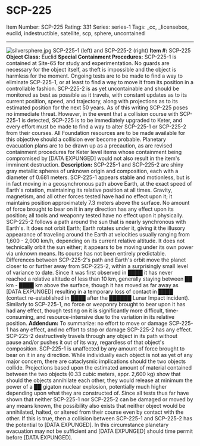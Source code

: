 # SCP-225
Item Number: SCP-225
Rating: 331
Series: series-1
Tags: _cc, _licensebox, euclid, indestructible, satellite, scp, sphere, uncontained

---

![silversphere.jpg](https://scp-wiki.wdfiles.com/local--files/scp-225/silversphere.jpg)
SCP-225-1 (left) and SCP-225-2 (right)
**Item #:** SCP-225
**Object Class:** Euclid
**Special Containment Procedures:** SCP-225-1 is contained at Site-65 for study and experimentation. No guards are necessary for the object itself, as theft is impossible and the object is harmless for the moment. Ongoing tests are to be made to find a way to eliminate SCP-225-1, or at least to find a way to move it from its position in a controllable fashion.
SCP-225-2 is as yet uncontainable and should be monitored as best as possible as it travels, with constant updates as to its current position, speed, and trajectory, along with projections as to its estimated position for the next 50 years.
As of this writing SCP-225 poses no immediate threat. However, in the event that a collision course with SCP-225-1 is detected, SCP-225 is to be immediately upgraded to Keter, and every effort must be made to find a way to alter SCP-225-1 or SCP-225-2 from their courses.
All Foundation resources are to be made available for this objective should a collision ever become probable. Planetary evacuation plans are to be drawn up as a precaution, as are revised containment procedures for Keter level items whose containment being compromised by [DATA EXPUNGED] would not also result in the item's imminent destruction.
**Description:** SCP-225-1 and SCP-225-2 are shiny gray metallic spheres of unknown origin and composition, each with a diameter of 0.681 meters.
SCP-225-1 appears stable and motionless, but is in fact moving in a geosynchronous path above Earth, at the exact speed of Earth's rotation, maintaining its relative position at all times.
Gravity, magnetism, and all other forces tested have had no effect upon it; it maintains position approximately 7.3 meters above the surface. No amount of force brought to bear on it in any direction has any effect upon its position; all tools and weaponry tested have no effect upon it physically.
SCP-225-2 follows a path around the sun that is nearly synchronous with Earth's. It does not orbit Earth; Earth rotates under it, giving it the illusory appearance of traveling around the Earth at velocities usually ranging from 1,600 - 2,000 km/h, depending on its current relative altitude. It does not technically orbit the sun either; it appears to be moving under its own power via unknown means. Its course has not been entirely predictable.
Differences between SCP-225-2's path and Earth's orbit move the planet closer to or further away from SCP-225-2, within a surprisingly small level of variance to date. Since it was first observed in ████ it has never reached a relative altitude of less than 10 km, generally staying between ██ km - ████ km above the surface, though it has moved as far away as [DATA EXPUNGED] resulting in a temporary loss of contact in ████ (contact re-established in ████ after the ██████ Lunar Impact incident).
Similarly to SCP-225-1, no force or weaponry brought to bear upon it has had any effect, though testing on it is significantly more difficult, time-consuming, and resource-intensive due to the variation in its relative position.
**Addendum:** To summarize: no effort to move or damage SCP-225-1 has any effect, and no effort to stop or damage SCP-225-2 has any effect. SCP-225-2 destructively travels through any object in its path without pause and/or pushes it out of its way, regardless of that object's composition. SCP-225-1 is unaffected by any amount of force brought to bear on it in any direction.
While individually each object is not as yet of any major concern, there are cataclysmic implications should the two objects collide. Projections based upon the estimated amount of material contained between the two objects (0.33 cubic meters, appr. 2,600 kg) show that should the objects annihilate each other, they would release at minimum the power of a ██ gigaton nuclear explosion, potentially much higher depending upon what they are constructed of.
Since all tests thus far have shown that neither SCP-225-1 nor SCP-225-2 can be damaged or moved by any means known, the possibility also exists that neither object would be annihilated, halted, or altered from their course even by contact with the other. If this is true, then a collision between SCP-225-1 and SCP-225-2 has the potential to [DATA EXPUNGED].
In this circumstance planetary evacuation may not be sufficient and [DATA EXPUNGED] should time permit before [DATA EXPUNGED].
